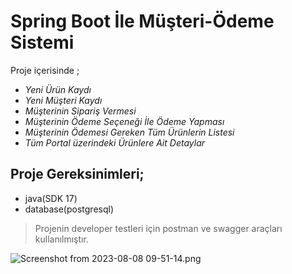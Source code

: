 # Spring Boot İle Müşteri-Ödeme Sistemi


Proje içerisinde ;

- _Yeni Ürün Kaydı_
- _Yeni Müşteri Kaydı_
- _Müşterinin Sipariş Vermesi_
- _Müşterinin Ödeme Seçeneği İle Ödeme Yapması_
- _Müşterinin Ödemesi Gereken Tüm Ürünlerin Listesi_
- _Tüm Portal üzerindeki Ürünlere Ait Detaylar_


## Proje Gereksinimleri;

- java(SDK 17)
- database(postgresql)


> Projenin developer testleri için postman ve swagger araçları kullanılmıştır.



 ![Screenshot from 2023-08-08 09-51-14.png](..%2F..%2F..%2FPictures%2FScreenshots%2FScreenshot%20from%202023-08-08%2009-51-14.png)